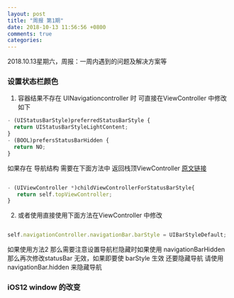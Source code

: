 ```yaml
---
layout: post
title: "周报 第1期"
date: 2018-10-13 11:56:56 +0800
comments: true
categories: 
---
```

2018.10.13星期六，周报：一周内遇到的问题及解决方案等<!--more-->

### 设置状态栏颜色

1. 容器结果不存在 UINavigationcontroller 时 可直接在ViewController 中修改如下

```javascript
- (UIStatusBarStyle)preferredStatusBarStyle {
  return UIStatusBarStyleLightContent;
}
- (BOOL)prefersStatusBarHidden {
  return NO;
}
```
如果存在 导航结构 需要在下面方法中 返回栈顶ViewController [原文链接](https://blog.csdn.net/denghuihua/article/details/50978160)

```javascript

- (UIViewController *)childViewControllerForStatusBarStyle{
   return self.topViewController;
}
```

2. 或者使用直接使用下面方法在ViewController 中修改
```javascript

self.navigationController.navigationBar.barStyle = UIBarStyleDefault;
```
如果使用方法2 那么需要注意设置导航栏隐藏时如果使用 navigationBarHidden 那么再次修改statusBar 无效，如果即要使 barStyle 生效 还要隐藏导航 请使用 navigationBar.hidden 来隐藏导航 


 ### iOS12 window 的改变

